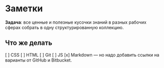 # Заметки

**Задача**: все ценные и полезные кусочки знаний в разных рабочих сферах собрать в одну структурированную коллекцию.

## Что же делать

[ ] CSS
[ ] HTML
[ ] Git
[ ] JS
[x] Markdown — но надо добавить ссылки на варианты от GitHub и Bitbucket.
